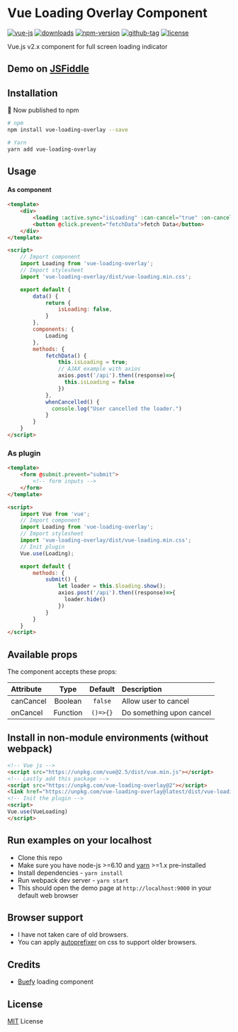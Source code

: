 # Vue Loading Overlay Component

[![vue-js](https://img.shields.io/badge/vue.js-2.x-brightgreen.svg?maxAge=604800)](https://vuejs.org/)
[![downloads](https://img.shields.io/npm/dt/vue-loading-overlay.svg)](http://npm-stats.com/~packages/vue-loading-overlay)
[![npm-version](https://img.shields.io/npm/v/vue-loading-overlay.svg)](https://www.npmjs.com/package/vue-loading-overlay)
[![github-tag](https://img.shields.io/github/tag/ankurk91/vue-loading-overlay.svg?maxAge=1800)](https://github.com/ankurk91/vue-loading-overlay/)
[![license](https://img.shields.io/github/license/ankurk91/vue-loading-overlay.svg?maxAge=1800)](https://yarnpkg.com/en/package/vue-loading-overlay)

Vue.js v2.x component for full screen loading indicator

## Demo on [JSFiddle](https://jsfiddle.net/ankurk91/w8y8k5wo/)

## Installation
:mega: Now published to npm
```bash
# npm
npm install vue-loading-overlay --save

# Yarn
yarn add vue-loading-overlay
```

## Usage
#### As component
```html
<template>
    <div>
        <loading :active.sync="isLoading" :can-cancel="true" :on-cancel="whenCancelled"></loading>
        <button @click.prevent="fetchData">fetch Data</button>
    </div>
</template>

<script>
    // Import component
    import Loading from 'vue-loading-overlay';
    // Import stylesheet
    import 'vue-loading-overlay/dist/vue-loading.min.css';

    export default {
        data() {
            return {
                isLoading: false,
            }
        },
        components: {
            Loading
        },
        methods: {
            fetchData() {
                this.isLoading = true;
                // AJAX example with axios
                axios.post('/api').then((response)=>{
                  this.isLoading = false                
                })
            },
            whenCancelled() {
              console.log("User cancelled the loader.")
            }
        }
    }
</script>
```

### As plugin
```html
<template>
    <form @submit.prevent="submit">
        <!-- form inputs -->
    </form>
</template>

<script>
    import Vue from 'vue';
    // Import component
    import Loading from 'vue-loading-overlay';
    // Import stylesheet
    import 'vue-loading-overlay/dist/vue-loading.min.css';
    // Init plugin
    Vue.use(Loading);

    export default {
        methods: {
            submit() {
                let loader = this.$loading.show();
                axios.post('/api').then((response)=>{
                  loader.hide()
                })                 
            }
        }
    }
</script>
```

## Available props
The component accepts these props:

| Attribute        | Type                | Default              | Description      |
| :---             | :---:               | :---:                | :---             |
| canCancel        | Boolean             | `false`              | Allow user to cancel |
| onCancel         | Function            | `()=>{}`             | Do something upon cancel |

## Install in non-module environments (without webpack)
```html
<!-- Vue js -->
<script src="https://unpkg.com/vue@2.5/dist/vue.min.js"></script>
<!-- Lastly add this package -->
<script src="https://unpkg.com/vue-loading-overlay@2"></script>
<link href="https://unpkg.com/vue-loading-overlay@latest/dist/vue-loading.min.css" rel="stylesheet">
<!-- Init the plugin -->
<script>
Vue.use(VueLoading)
</script>
```

## Run examples on your localhost
* Clone this repo
* Make sure you have node-js >=6.10 and [yarn](https://yarnpkg.com) >=1.x pre-installed
* Install dependencies - `yarn install`
* Run webpack dev server - `yarn start`
* This should open the demo page at `http://localhost:9000` in your default web browser 

## Browser support
* I have not taken care of old browsers.
* You can apply [autoprefixer](https://github.com/postcss/autoprefixer) on css to support older browsers.

## Credits
* [Buefy](https://buefy.github.io/#/documentation/loading) loading component

## License
[MIT](LICENSE.txt) License
